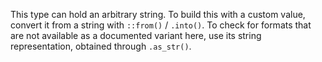 <!-- Keep this comment so the content is always included as a new paragraph -->
This type can hold an arbitrary string. To build this with a custom value, convert it from a
string with `::from()` / `.into()`. To check for formats that are not available as a
documented variant here, use its string representation, obtained through `.as_str()`.
